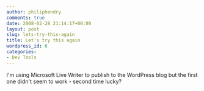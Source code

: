 ```yaml
---
author: philiphendry
comments: true
date: 2008-02-28 21:14:17+00:00
layout: post
slug: lets-try-this-again
title: Let's try this again
wordpress_id: 6
categories:
- Dev Tools
---
```


I'm using Microsoft Live Writer to publish to the WordPress blog but the first one didn't seem to work - second time lucky?
